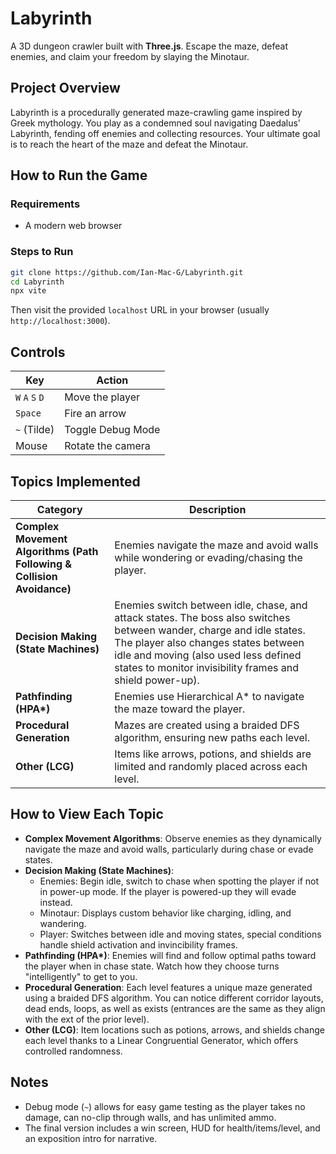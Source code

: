 # Labyrinth

A 3D dungeon crawler built with **Three.js**. Escape the maze, defeat enemies, and claim your freedom by slaying the Minotaur.

## Project Overview

Labyrinth is a procedurally generated maze-crawling game inspired by Greek mythology. You play as a condemned soul navigating Daedalus' Labyrinth, fending off enemies and collecting resources. Your ultimate goal is to reach the heart of the maze and defeat the Minotaur.

## How to Run the Game

### Requirements
- A modern web browser

### Steps to Run
```bash
git clone https://github.com/Ian-Mac-G/Labyrinth.git
cd Labyrinth
npx vite
```
Then visit the provided `localhost` URL in your browser (usually `http://localhost:3000`).

## Controls

| Key | Action |
|-----|--------|
| `W` `A` `S` `D` | Move the player |
| `Space` | Fire an arrow |
| `~` (Tilde) | Toggle Debug Mode |
| Mouse | Rotate the camera |

## Topics Implemented

| Category | Description |
|----------|-------------|
| **Complex Movement Algorithms (Path Following & Collision Avoidance)** | Enemies navigate the maze and avoid walls while wondering or evading/chasing the player. 
| **Decision Making (State Machines)** | Enemies switch between idle, chase, and attack states. The boss also switches between wander, charge and idle states. The player also changes states between idle and moving (also used less defined states to monitor invisibility frames and shield power-up). |
| **Pathfinding (HPA\*)** | Enemies use Hierarchical A* to navigate the maze toward the player. |
| **Procedural Generation** | Mazes are created using a braided DFS algorithm, ensuring new paths each level. |
| **Other (LCG)** | Items like arrows, potions, and shields are limited and randomly placed across each level. |

## How to View Each Topic

- **Complex Movement Algorithms**: Observe enemies as they dynamically navigate the maze and avoid walls, particularly during chase or evade states.
- **Decision Making (State Machines)**:
  - Enemies: Begin idle, switch to chase when spotting the player if not in power-up mode. If the player is powered-up they will evade instead.
  - Minotaur: Displays custom behavior like charging, idling, and wandering.
  - Player: Switches between idle and moving states, special conditions handle shield activation and invincibility frames.
- **Pathfinding (HPA\*)**: Enemies will find and follow optimal paths toward the player when in chase state. Watch how they choose turns "intelligently" to get to you.
- **Procedural Generation**: Each level features a unique maze generated using a braided DFS algorithm. You can notice different corridor layouts, dead ends, loops, as well as exists (entrances are the same as they align with the ext of the prior level).
- **Other (LCG)**: Item locations such as potions, arrows, and shields change each level thanks to a Linear Congruential Generator, which offers controlled randomness.

## Notes
- Debug mode (`~`) allows for easy game testing as the player takes no damage, can no-clip through walls, and has unlimited ammo.
- The final version includes a win screen, HUD for health/items/level, and an exposition intro for narrative.
